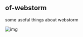 ## of-webstorm

some useful things about webstorm

![img](https://github.com/elegantspirit/of-webstorm/blob/master/assets/webstorm.png)
